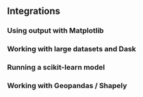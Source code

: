 ## Integrations

### Using output with Matplotlib

### Working with large datasets and Dask

### Running a scikit-learn model

### Working with Geopandas / Shapely

